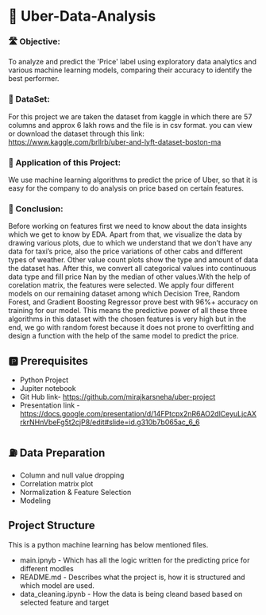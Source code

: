 # 🚕  Uber-Data-Analysis

### 🛣️  Objective:
To analyze and predict the 'Price' label using exploratory data analytics and various machine learning models, comparing their accuracy to identify the best performer.

### 🔧 DataSet:
For this project we are taken the dataset from kaggle in which there are 57 columns and approx 6 lakh rows and the file is in csv format. you can view or download the dataset through this link: https://www.kaggle.com/brllrb/uber-and-lyft-dataset-boston-ma

### 🛞 Application of this Project:
We use machine learning algorithms to predict the price of Uber, so that it is easy for the company to do analysis on price based on certain features.

### 🚦 Conclusion:
Before working on features first we need to know about the data insights which we get to know by EDA. Apart from that, we visualize the data by drawing various plots, due to which we understand that we don’t have any data for taxi’s price, also the price variations of other cabs and different types of weather. Other value count plots show the type and amount of data the dataset has. After this, we convert all categorical values into continuous data type and fill price Nan by the median of other values.With the help of corelation matrix, the features were selected.
We apply four different models on our remaining dataset among which Decision Tree, Random Forest, and Gradient Boosting Regressor prove best with 96%+ accuracy on training for our model. This means the predictive power of all these three algorithms in this dataset with the chosen features is very high but in the end, we go with random forest because it does not prone to overfitting and design a function with the help of the same model to predict the price.

## 🅿️ Prerequisites
- Python Project
- Jupiter notebook
- Git Hub link- https://github.com/mirajkarsneha/uber-project
- Presentation link - https://docs.google.com/presentation/d/14FPtcpx2nR6AO2dlCeyuLjcAXrkrNHnVbeFg5t2cjP8/edit#slide=id.g310b7b065ac_6_6

## ⛽ Data Preparation
- Column and null value dropping
- Correlation matrix plot
- Normalization & Feature Selection
- Modeling


## Project Structure
This is a python machine learning has below mentioned files.
- main.ipnyb - Which has all the logic written for the predicting price for different modles
- README.md - Describes what the project is, how it is structured and which model are used.
- data_cleaning.ipynb - How the data is being cleand based based on selected feature and target
